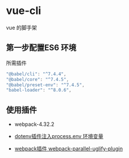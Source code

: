 # vue-cli


vue  的脚手架



## 第一步配置ES6 环境

所需插件

```js
"@babel/cli": "^7.4.4",
"@babel/core": "^7.4.5",
"@babel/preset-env": "^7.4.5",
"babel-loader": "^8.0.6",
```




## 使用插件


- webpack-4.32.2


- [dotenv插件注入process.env 环境变量](https://github.com/motdotla/dotenv)


- [webpack插件 webpack-parallel-uglify-plugin](https://www.cnblogs.com/tugenhua0707/p/9569762.html)
